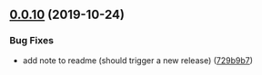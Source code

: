 ## [0.0.10](https://github.com/mirceanis/carpet/compare/0.0.9...0.0.10) (2019-10-24)


### Bug Fixes

* add note to readme (should trigger a new release) ([729b9b7](https://github.com/mirceanis/carpet/commit/729b9b711f08d0797205947d85ba4e5b6e841a96))
